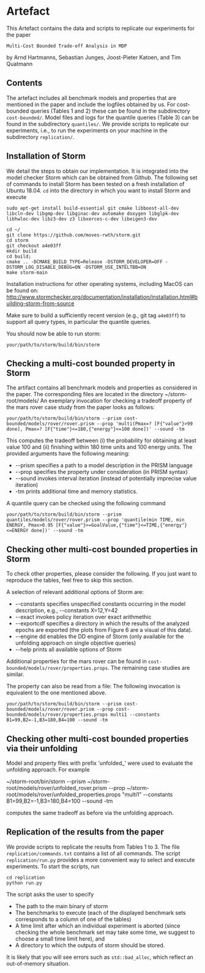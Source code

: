 # Artefact

This Artefact contains the data and scripts to replicate our experiments for the paper

```
Multi-Cost Bounded Trade-off Analysis in MDP
```
by Arnd Hartmanns, Sebastian Junges, Joost-Pieter Katoen, and Tim Quatmann


## Contents

The artefact includes all benchmark models and properties that are mentioned in the paper and include the logfiles obtained by us.
For cost-bounded queries (Tables 1 and 2) these can be found in the subdirectory `cost-bounded/`.
Model files and logs for the quantile queries (Table 3) can be found in the subdirectory `quantiles/`.
We provide scripts to replicate our experiments, i.e., to run the experiments on your machine in the subdirectory `replication/`.


## Installation of Storm

We detail the steps to obtain our implementation. It is integrated into the model checker Storm which can be obtained from Github.
The following set of commands to install Storm has been tested on a fresh installation of Ubuntu 18.04. 
`cd` into the directory in which you want to install Storm and execute
```
sudo apt-get install build-essential git cmake libboost-all-dev libcln-dev libgmp-dev libginac-dev automake doxygen libglpk-dev libhwloc-dev libz3-dev z3 libxerces-c-dev libeigen3-dev

cd ~/
git clone https://github.com/moves-rwth/storm.git
cd storm
git checkout a4e03ff
mkdir build
cd build;
cmake .. -DCMAKE_BUILD_TYPE=Release -DSTORM_DEVELOPER=OFF -DSTORM_LOG_DISABLE_DEBUG=ON -DSTORM_USE_INTELTBB=ON 
make storm-main
```
Installation instructions for other operating systems, including MacOS can be found on:
http://www.stormchecker.org/documentation/installation/installation.html#building-storm-from-source

Make sure to build a sufficiently recent version (e.g., git tag `a4e03ff`) to support all query types, in particular the quantile queries.

You should now be able to run storm:
```
your/path/to/storm/build/bin/storm
```


## Checking a multi-cost bounded property in Storm

The artifact contains all benchmark models and properties as considered in the paper.
The corresponding files are located in the directory ~/storm-root/models/
An exemplary invocation for checking a tradeoff property of the mars rover case study from the paper
looks as follows:

```
your/path/to/storm/build/bin/storm --prism cost-bounded/models/rover/rover.prism --prop 'multi(Pmax=? [F{"value"}>99 done], Pmax=? [F{"time"}<=180,{"energy"}<=100 done])' --sound -tm
```

This computes the tradeoff between (i) the probability for obtaining at least value 100 and (ii) finishing within 180 time units and 100 energy units.
The provided arguments have the following meaning:
* --prism specifies a path to a model description in the PRISM language
* --prop specifies the property under consideration (in PRISM syntax)
* --sound invokes interval iteration (instead of potentially imprecise value iteration)
* -tm prints additional time and memory statistics.

A quantile query can be checked using the following command
```
your/path/to/storm/build/bin/storm --prism quantiles/models/rover/rover.prism --prop 'quantile(min TIME, min ENERGY, Pmax>0.95 [F{"value"}>=GoalValue,{"time"}<=TIME,{"energy"}<=ENERGY done])' --sound -tm
```

## Checking other multi-cost bounded properties in Storm

To check other properties, please consider the following. If you just want to reproduce the tables, feel free to skip this section.

A selection of relevant additional options of Storm are:
* --constants specifies unspecified constants occurring in the model description, e.g., --constants X=12,Y=42
* --exact invokes policy iteration over exact arithmethic
* --exportcdf specifies a directory in which the results of the analyzed epochs are exported (the plots from Figure 6 are a visual of this data).
* --engine dd enables the DD engine of Storm (only available for the unfolding approach on single objective queries)
* --help prints all available options of Storm
       
Additional properties for the mars rover can be found in
`cost-bounded/models/rover/properties.props`.
The remaining case studies are similar.

The property can also be read from a file: The following invocation is equivalent to the one mentioned above.

```
your/path/to/storm/build/bin/storm --prism cost-bounded/models/rover/rover.prism --prop cost-bounded/models/rover/properties.props multi1 --constants B1=99,B2=-1,B3=180,B4=100 --sound -tm
```


## Checking other multi-cost bounded properties via their unfolding

Model and property files with prefix 'unfolded_' were used to evaluate the unfolding approach. For example

~/storm-root/bin/storm --prism ~/storm-root/models/rover/unfolded_rover.prism --prop ~/storm-root/models/rover/unfolded_properties.props "multi1" --constants B1=99,B2=-1,B3=180,B4=100 --sound -tm

computes the same tradeoff as before via the unfolding approach.

## Replication of the results from the paper

We provide scripts to replicate the results from Tables 1 to 3.
The file `replication/commands.txt` contains a list of all commands.
The script `replication/run.py` provides a more convenient way to select and execute experiments.
To start the scripts, run
```
cd replication
python run.py
```
The script asks the user to specify
* The path to the main binary of storm
* The benchmarks to execute (each of the displayed benchmark sets corresponds to a column of one of the tables)
* A time limit after which an individual experiment is aborted (since checking the whole benchmark set may take some time, we suggest to choose a small time limit here), and
* A directory to which the outputs of storm should be stored.

It is likely that you will see  errors such as `std::bad_alloc`, which reflect an out-of-memory situation.

